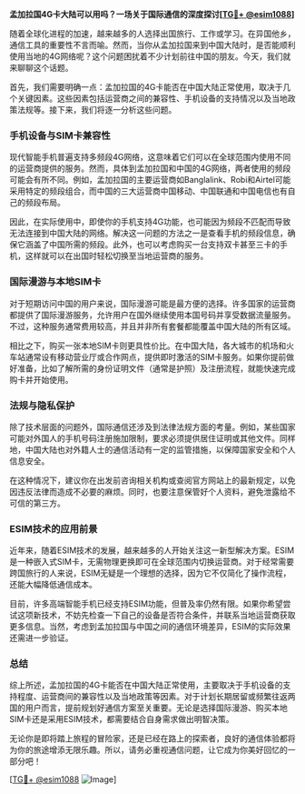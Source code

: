 **孟加拉国4G卡大陆可以用吗？一场关于国际通信的深度探讨[[TG💪+ @esim1088](https://t.me/s/esim1088)]**

随着全球化进程的加速，越来越多的人选择出国旅行、工作或学习。在异国他乡，通信工具的重要性不言而喻。然而，当你从孟加拉国来到中国大陆时，是否能顺利使用当地的4G网络呢？这个问题困扰着不少计划前往中国的朋友。今天，我们就来聊聊这个话题。

首先，我们需要明确一点：孟加拉国的4G卡能否在中国大陆正常使用，取决于几个关键因素。这些因素包括运营商之间的兼容性、手机设备的支持情况以及当地政策法规等。接下来，我们将逐一分析这些问题。

### 手机设备与SIM卡兼容性

现代智能手机普遍支持多频段4G网络，这意味着它们可以在全球范围内使用不同的运营商提供的服务。然而，具体到孟加拉国和中国的4G网络，两者使用的频段可能会有所不同。例如，孟加拉国的主要运营商如Banglalink、Robi和Airtel可能采用特定的频段组合，而中国的三大运营商中国移动、中国联通和中国电信也有自己的频段布局。

因此，在实际使用中，即使你的手机支持4G功能，也可能因为频段不匹配而导致无法连接到中国大陆的网络。解决这一问题的方法之一是查看手机的频段信息，确保它涵盖了中国所需的频段。此外，也可以考虑购买一台支持双卡甚至三卡的手机，这样就可以在出国时轻松切换至当地运营商的服务。

### 国际漫游与本地SIM卡

对于短期访问中国的用户来说，国际漫游可能是最方便的选择。许多国家的运营商都提供了国际漫游服务，允许用户在国外继续使用本国号码并享受数据流量服务。不过，这种服务通常费用较高，并且并非所有套餐都能覆盖中国大陆的所有区域。

相比之下，购买一张本地SIM卡则更具性价比。在中国大陆，各大城市的机场和火车站通常设有移动营业厅或合作网点，提供即时激活的SIM卡服务。如果你提前做好准备，比如了解所需的身份证明文件（通常是护照）及注册流程，就能快速完成购卡并开始使用。

### 法规与隐私保护

除了技术层面的问题外，国际通信还涉及到法律法规方面的考量。例如，某些国家可能对外国人的手机号码注册施加限制，要求必须提供居住证明或其他文件。同样地，中国大陆也对外籍人士的通信活动有一定的监管措施，以保障国家安全和个人信息安全。

在这种情况下，建议你在出发前咨询相关机构或查阅官方网站上的最新规定，以免因违反法律而造成不必要的麻烦。同时，也要注意保管好个人资料，避免泄露给不可信的第三方。

### ESIM技术的应用前景

近年来，随着ESIM技术的发展，越来越多的人开始关注这一新型解决方案。ESIM是一种嵌入式SIM卡，无需物理更换即可在全球范围内切换运营商。对于经常需要跨国旅行的人来说，ESIM无疑是一个理想的选择，因为它不仅简化了操作流程，还能大幅降低通信成本。

目前，许多高端智能手机已经支持ESIM功能，但普及率仍然有限。如果你希望尝试这项新技术，不妨先检查一下自己的设备是否符合条件，并联系当地运营商获取更多信息。当然，考虑到孟加拉国与中国之间的通信环境差异，ESIM的实际效果还需进一步验证。

### 总结

综上所述，孟加拉国的4G卡能否在中国大陆正常使用，主要取决于手机设备的支持程度、运营商间的兼容性以及当地政策等因素。对于计划长期居留或频繁往返两国的用户而言，提前规划好通信方案至关重要。无论是选择国际漫游、购买本地SIM卡还是采用ESIM技术，都需要结合自身需求做出明智决策。

无论你是即将踏上旅程的冒险家，还是已经在路上的探索者，良好的通信体验都将为你的旅途增添无限乐趣。所以，请务必重视通信问题，让它成为你美好回忆的一部分吧！

[[TG💪+ @esim1088](https://t.me/s/esim1088) ![Image](https://i.postimg.cc/4NQfJmqS/Snipaste-2025-05-13-00-14-12.png)]